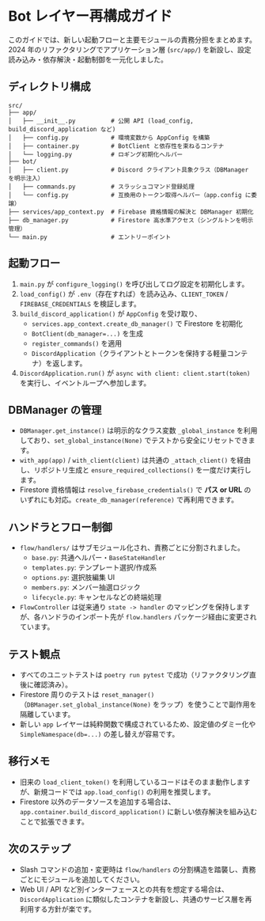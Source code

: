 # Bot レイヤー再構成ガイド

このガイドでは、新しい起動フローと主要モジュールの責務分担をまとめます。2024 年のリファクタリングでアプリケーション層 (`src/app/`) を新設し、設定読み込み・依存解決・起動制御を一元化しました。

## ディレクトリ構成

```
src/
├── app/
│   ├── __init__.py          # 公開 API (load_config, build_discord_application など)
│   ├── config.py            # 環境変数から AppConfig を構築
│   ├── container.py         # BotClient と依存性を束ねるコンテナ
│   └── logging.py           # ロギング初期化ヘルパー
├── bot/
│   ├── client.py            # Discord クライアント具象クラス（DBManager を明示注入）
│   ├── commands.py          # スラッシュコマンド登録処理
│   └── config.py            # 互換用のトークン取得ヘルパー（app.config に委譲）
├── services/app_context.py  # Firebase 資格情報の解決と DBManager 初期化
├── db_manager.py            # Firestore 高水準アクセス（シングルトンを明示管理）
└── main.py                  # エントリーポイント
```

## 起動フロー

1. `main.py` が `configure_logging()` を呼び出してログ設定を初期化します。
2. `load_config()` が `.env`（存在すれば）を読み込み、`CLIENT_TOKEN` / `FIREBASE_CREDENTIALS` を検証します。
3. `build_discord_application()` が `AppConfig` を受け取り、
   - `services.app_context.create_db_manager()` で Firestore を初期化
   - `BotClient(db_manager=...)` を生成
   - `register_commands()` を適用
   - `DiscordApplication`（クライアントとトークンを保持する軽量コンテナ）を返します。
4. `DiscordApplication.run()` が `async with client: client.start(token)` を実行し、イベントループへ参加します。

## DBManager の管理

- `DBManager.get_instance()` は明示的なクラス変数 `_global_instance` を利用しており、`set_global_instance(None)` でテストから安全にリセットできます。
- `with_app(app)` / `with_client(client)` は共通の `_attach_client()` を経由し、リポジトリ生成と `ensure_required_collections()` を一度だけ実行します。
- Firestore 資格情報は `resolve_firebase_credentials()` で **パス or URL** のいずれにも対応。`create_db_manager(reference)` で再利用できます。

## ハンドラとフロー制御

- `flow/handlers/` はサブモジュール化され、責務ごとに分割されました。
  - `base.py`: 共通ヘルパー・`BaseStateHandler`
  - `templates.py`: テンプレート選択/作成系
  - `options.py`: 選択肢編集 UI
  - `members.py`: メンバー抽選ロジック
  - `lifecycle.py`: キャンセルなどの終端処理
- `FlowController` は従来通り `state -> handler` のマッピングを保持しますが、各ハンドラのインポート先が `flow.handlers` パッケージ経由に変更されています。

## テスト観点

- すべてのユニットテストは `poetry run pytest` で成功（リファクタリング直後に確認済み）。
- Firestore 周りのテストは `reset_manager()`（`DBManager.set_global_instance(None)` をラップ）を使うことで副作用を隔離しています。
- 新しい `app` レイヤーは純粋関数で構成されているため、設定値のダミー化や `SimpleNamespace(db=...)` の差し替えが容易です。

## 移行メモ

- 旧来の `load_client_token()` を利用しているコードはそのまま動作しますが、新規コードでは `app.load_config()` の利用を推奨します。
- Firestore 以外のデータソースを追加する場合は、`app.container.build_discord_application()` に新しい依存解決を組み込むことで拡張できます。

## 次のステップ

- Slash コマンドの追加・変更時は `flow/handlers` の分割構造を踏襲し、責務ごとにモジュールを追加してください。
- Web UI / API など別インターフェースとの共有を想定する場合は、`DiscordApplication` に類似したコンテナを新設し、共通のサービス層を再利用する方針が楽です。
